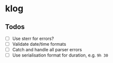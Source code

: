 # klog

## Todos

- [ ] Use sterr for errors?
- [ ] Validate date/time formats
- [ ] Catch and handle all parser errors
- [ ] Use serialisation format for duration, e.g. `9h 30`
